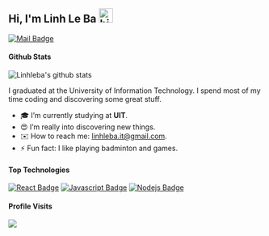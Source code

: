 ## Hi, I'm Linh Le Ba <img src="https://user-images.githubusercontent.com/1303154/88677602-1635ba80-d120-11ea-84d8-d263ba5fc3c0.gif" width="28px" alt="hi">

[![Mail Badge](https://img.shields.io/badge/-linhleba-c0392b?style=flat&labelColor=c0392b&logo=gmail&logoColor=white)](mailto:linhleba.it@gmail.com)

#### Github Stats

![Linhleba's github stats](https://github-readme-stats.vercel.app/api?username=linhleba&count_private=true&theme=tokyonight&hide=contribs,prs)

I graduated at the University of Information Technology. I spend most of my time coding and discovering some great stuff.

- 🎓 I’m currently studying at **UIT**.
- 😍 I’m really into discovering new things.
- ✉️ How to reach me: linhleba.it@gmail.com.
- ⚡ Fun fact: I like playing badminton and games.

#### Top Technologies

<!-- TODO: Make technologies links takes you to repositories -->

[![React Badge](https://img.shields.io/badge/-React-61DBFB?style=for-the-badge&labelColor=black&logo=react&logoColor=61DBFB)](#) [![Javascript Badge](https://img.shields.io/badge/-Javascript-F0DB4F?style=for-the-badge&labelColor=black&logo=javascript&logoColor=F0DB4F)](#) [![Nodejs Badge](https://img.shields.io/badge/-Nodejs-3C873A?style=for-the-badge&labelColor=black&logo=node.js&logoColor=3C873A)](#)
<br />

#### Profile Visits

<img src="https://profile-counter.glitch.me/{linhleba}/count.svg"/>

<!-- <details>
<summary>
  More stuff about me
</summary>

<br >

</details> -->
